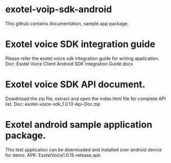 # exotel-voip-sdk-android
This github contains documentation, sample app package.  



# Exotel voice SDK integration guide
Please refer the exotel voice sdk integration guide for writing application.
Doc: Exotel Voice Client Android SDK Integration Guide.docx



# Exotel voice SDK API document. 
Dowdnload the zip file, extract and open the index.html file for complete API list.
Doc: exotel-voice-sdk_1.0.13-Api-Doc.zip



# Exotel android sample application package. 
This test application can be downloaded and installed over android device for demo.
APK: ExotelVoice1.0.15-release.apk



